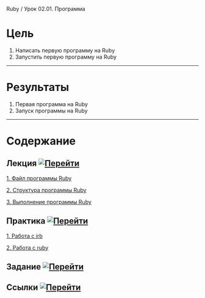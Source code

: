 Ruby / Урок 02.01. Программа

# Цель

1. Написать первую программу на Ruby
2. Запустить первую программу на Ruby

***

# Результаты 

1. Первая программа на Ruby
2. Запуск программы на Ruby

***

# Содержание

## Лекция [![Перейти](https://img.shields.io/badge/-%D0%9F%D0%B5%D1%80%D0%B5%D0%B9%D1%82%D0%B8-blue)](1.Лекция.md)
           
[1. Файл программы Ruby](1.Лекция.md#1.-Файл-программы-Ruby)

[2. Структура программы Ruby](1.Лекция.md#2.-Структура-программы-Ruby)

[3. Выполнение программы Ruby](1.Лекция.md#3.-Выполнение-программы-Ruby)

## Практика [![Перейти](https://img.shields.io/badge/-%D0%9F%D0%B5%D1%80%D0%B5%D0%B9%D1%82%D0%B8-blue)](2.Практика.md)

[1. Работа с irb](2.Практика.md#1.-Работа-с-irb)

[2. Работа с ruby](2.Практика.md#2.-Работа-с-ruby)

## Задание [![Перейти](https://img.shields.io/badge/-%D0%9F%D0%B5%D1%80%D0%B5%D0%B9%D1%82%D0%B8-blue)](3.Задание.md)

## Ссылки [![Перейти](https://img.shields.io/badge/-%D0%9F%D0%B5%D1%80%D0%B5%D0%B9%D1%82%D0%B8-blue)](4.Ссылки.md)
